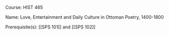 




Course: HIST 465

Name: Love, Entertainment and Daily Culture in Ottoman Poetry, 1400-1800

Prerequisite(s): [[SPS 101]] and [[SPS 102]]